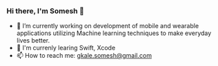 ### Hi there, I'm Somesh 👋


- 🔭 I’m currently working on development of mobile and wearable applications utilizing Machine learning techniques to make everyday lives better.
- 🌱 I'm currenly learing Swift, Xcode
- 📫 How to reach me: gkale.somesh@gmail.com
